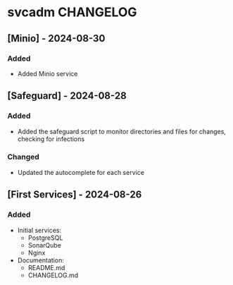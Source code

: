 # svcadm CHANGELOG

## [Minio] - 2024-08-30

### Added
- Added Minio service

## [Safeguard] - 2024-08-28

### Added
- Added the safeguard script to monitor directories and files for changes, checking for infections

### Changed
- Updated the autocomplete for each service

## [First Services] - 2024-08-26

### Added
- Initial services:
  - PostgreSQL
  - SonarQube
  - Nginx
- Documentation:
  - README.md
  - CHANGELOG.md
